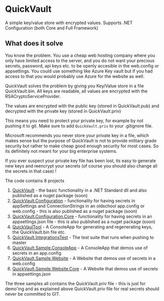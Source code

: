 # QuickVault

A simple key/value store with encrypted values. Supports .NET Configuration (both Core and Full Framework)

## What does it solve

You know the problem. You use a cheap web hosting company where you only have limited access to the server, 
and you do not want your precious secrets, password, api keys etc. to be openly accesible in the web.config 
or appsettings. You could use something like Azure Key vault but if you had access to that you would probably 
use Azure for the website as well.

QuickVault solves the problem by giving you Key/Value store in a file QuickVault.bin. All keys are readable, 
all values are encrypted with the RSACryptoServiceProvider.

The values are encrypted with the public key (stored in QuickVault.pub) and decrypted with the private key 
(stored in QuickVault.priv)

This means you need to protect your private key, for example by not pushing it to git. Make sure to add 
`QuickVault.priv` to your .gitignore file. 

Microsoft recommends you never store your private key in a file, which makes sense but the purpose of QuickVault 
is not to provide military grade security but rather to make cheap good enough security for most cases. So its 
definitely not meant for your big enterprise systems.

If you ever suspect your private key file has been lost, its easy to generate new keys and reencrypt your secrets 
(of course you should also change all the secrets in that case) !

The code contains 8 projects 

1. [QuickVault](src/QuickVault/Readme.md) - the basic functionality in a .NET Standard dll and also 
published as a nuget package (soon)
1. [QuickVault.Configuration](src/QuickVault.Configuration/Readme.md) - functionality for having secrets in appSettings and ConnectionStrings in an oldschool
app.config or web.config - this is also published as a nuget package (soon)
1. [QuickVault.Configuration.Core](src/QuickVault.Configuration.Core/Readme.md) - functionality for having secrets in an appsettings.json file - this is also 
published as a nuget package (soon)
1. [QuickVaulTool](Tool/QuickVaultTool/Readme.md) - A ConsoleApp for generating and regenerating keys, the QuickVault.bin file etc.
1. [QuickVault.IntegrationsTest](Test/QuickVault.IntegrationsTest/Readme.md) - The test suite that runs when pushing to master
1. [QuickVault.Sample.ConsoleApp](Sample/QuickVault.Sample.ConsoleApp/Readme.md) - A ConsoleApp that demos use of secrets in an app.config
1. [QuickVault.Sample.Website](Sample/QuickVault.Sample.Website/Readme.md) - A Website that demos use of secrets in a web.config
1. [QuickVault.Sample.Website.Core](Sample/QuickVault.Sample.Website.Core/Readme.md) - A Website that demos use of secrets in appsettings.json

The three samples all contains the QuickVault.priv file - this is just for demo'ing and as explained above 
QuickVault.priv file for real secrets should never be committed to GIT.

